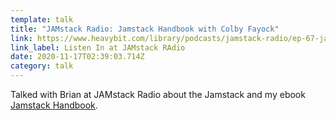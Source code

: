```yaml
---
template: talk
title: "JAMstack Radio: Jamstack Handbook with Colby Fayock"
link: https://www.heavybit.com/library/podcasts/jamstack-radio/ep-67-jamstack-handbook-with-colby-fayock-of-element-84/
link_label: Listen In at JAMstack RAdio
date: 2020-11-17T02:39:03.714Z
category: talk
---
```

Talked with Brian at JAMstack Radio about the Jamstack and my ebook [Jamstack Handbook](https://jamstackhandbook.com/).